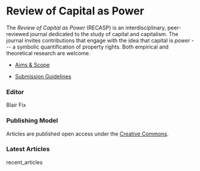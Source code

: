 # Review of Capital as Power

The *Review of Capital as Power* (RECASP) is an interdisciplinary, peer-reviewed journal dedicated to the study of capital and capitalism. The journal invites contributions that engage with the idea that capital is *power* --- a symbolic quantification of property rights. Both empirical and theoretical research are welcome.


* [Aims & Scope](https://capitalaspower.com/recasp/statement-of-purpose/)

* [Submission Guidelines](https://capitalaspower.com/recasp/guidelines/)



### Editor

Blair Fix


### Publishing Model

Articles are published open access under the [Creative Commons](https://creativecommons.org/).


### Latest Articles

recent_articles


